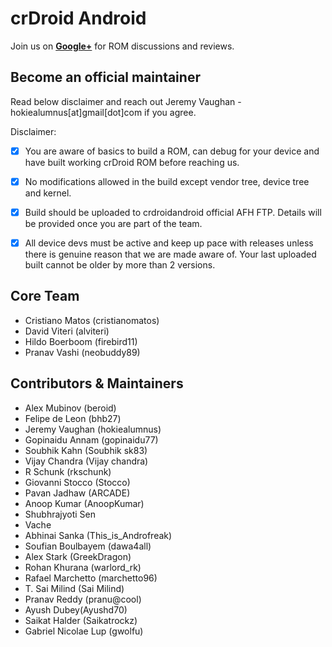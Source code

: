 crDroid Android
===============
Join us on __[Google+](https://plus.google.com/communities/118297646046960923906)__ for ROM discussions and reviews.


Become an official maintainer
-----------------------------
Read below disclaimer and reach out Jeremy Vaughan - hokiealumnus[at]gmail[dot]com if you agree.

Disclaimer:
- [x] You are aware of basics to build a ROM, can debug for your device and have built working crDroid ROM before reaching us.
- [x] No modifications allowed in the build except vendor tree, device tree and kernel.
- [x] Build should be uploaded to crdroidandroid official AFH FTP. Details will be provided once you are part of the team.
- [x] All device devs must be active and keep up pace with releases unless there is genuine reason that we are made aware of. Your last uploaded built cannot be older by more than 2 versions.


Core Team
---------
* Cristiano Matos (cristianomatos)
* David Viteri (alviteri)
* Hildo Boerboom (firebird11)
* Pranav Vashi (neobuddy89)


Contributors & Maintainers
--------------------------
* Alex Mubinov (beroid)
* Felipe de Leon (bhb27)
* Jeremy Vaughan (hokiealumnus)
* Gopinaidu Annam (gopinaidu77)
* Soubhik Kahn (Soubhik sk83)
* Vijay Chandra (Vijay chandra)
* R Schunk (rkschunk)
* Giovanni Stocco (Stocco)
* Pavan Jadhaw (ARCADE)
* Anoop Kumar (AnoopKumar)
* Shubhrajyoti Sen
* Vache
* Abhinai Sanka (This_is_Androfreak)
* Soufian Boulbayem (dawa4all)
* Alex Stark (GreekDragon)
* Rohan Khurana (warlord_rk)
* Rafael Marchetto (marchetto96)
* T. Sai Milind (Sai Milind)
* Pranav Reddy (pranu@cool)
* Ayush Dubey(Ayushd70)
* Saikat Halder (Saikatrockz)
* Gabriel Nicolae Lup (gwolfu)
